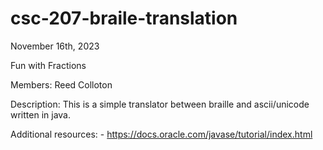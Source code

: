 # csc-207-braile-translation

November 16th, 2023

Fun with Fractions

Members: Reed Colloton

Description: This is a simple translator between braille and ascii/unicode written in java.

Additional resources:
    - https://docs.oracle.com/javase/tutorial/index.html
